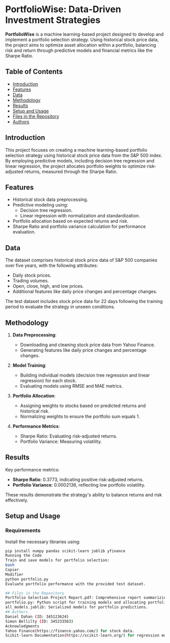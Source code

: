 # PortfolioWise: Data-Driven Investment Strategies

**PortfolioWise** is a machine learning-based project designed to develop and implement a portfolio selection strategy. Using historical stock price data, the project aims to optimize asset allocation within a portfolio, balancing risk and return through predictive models and financial metrics like the Sharpe Ratio.

## Table of Contents
- [Introduction](#introduction)
- [Features](#features)
- [Data](#data)
- [Methodology](#methodology)
- [Results](#results)
- [Setup and Usage](#setup-and-usage)
- [Files in the Repository](#files-in-the-repository)
- [Authors](#authors)

## Introduction
This project focuses on creating a machine learning-based portfolio selection strategy using historical stock price data from the S&P 500 index. By employing predictive models, including decision tree regression and linear regression, the project allocates portfolio weights to optimize risk-adjusted returns, measured through the Sharpe Ratio.

## Features
- Historical stock data preprocessing.
- Predictive modeling using:
  - Decision tree regression.
  - Linear regression with normalization and standardization.
- Portfolio allocation based on expected returns and risk.
- Sharpe Ratio and portfolio variance calculation for performance evaluation.

## Data
The dataset comprises historical stock price data of S&P 500 companies over five years, with the following attributes:
- Daily stock prices.
- Trading volumes.
- Open, close, high, and low prices.
- Additional features like daily price changes and percentage changes.

The test dataset includes stock price data for 22 days following the training period to evaluate the strategy in unseen conditions.

## Methodology
1. **Data Preprocessing**:
   - Downloading and cleaning stock price data from Yahoo Finance.
   - Generating features like daily price changes and percentage changes.

2. **Model Training**:
   - Building individual models (decision tree regression and linear regression) for each stock.
   - Evaluating models using RMSE and MAE metrics.

3. **Portfolio Allocation**:
   - Assigning weights to stocks based on predicted returns and historical risk.
   - Normalizing weights to ensure the portfolio sum equals 1.

4. **Performance Metrics**:
   - Sharpe Ratio: Evaluating risk-adjusted returns.
   - Portfolio Variance: Measuring volatility.

## Results
Key performance metrics:
- **Sharpe Ratio**: 0.3773, indicating positive risk-adjusted returns.
- **Portfolio Variance**: 0.0002136, reflecting low portfolio volatility.

These results demonstrate the strategy's ability to balance returns and risk effectively.

## Setup and Usage
### Requirements
Install the necessary libraries using:
```bash
pip install numpy pandas scikit-learn joblib yfinance
Running the Code
Train and save models for portfolio selection:
bash
Copier
Modifier
python portfolio.py
Evaluate portfolio performance with the provided test dataset.

## Files in the Repository
Portfolio Selection Project Report.pdf: Comprehensive report summarizing methods and results.
portfolio.py: Python script for training models and allocating portfolio weights.
all_models.joblib: Serialized models for portfolio predictions.
## Authors
Daniel Dahan (ID: 345123624)
Simon Bellilty (ID: 345233563)
Acknowledgments
Yahoo Finance(https://finance.yahoo.com/) for stock data.
Scikit-learn Documentation(https://scikit-learn.org/) for regression models.
